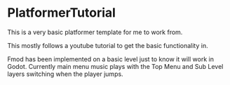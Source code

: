 # PlatformerTutorial
 
This is a very basic platformer template for me to work from.

This mostly follows a youtube tutorial to get the basic functionality in.

Fmod has been implemented on a basic level just to know it will work in Godot. 
Currently main menu music plays with the Top Menu and Sub Level layers switching when the player jumps.
